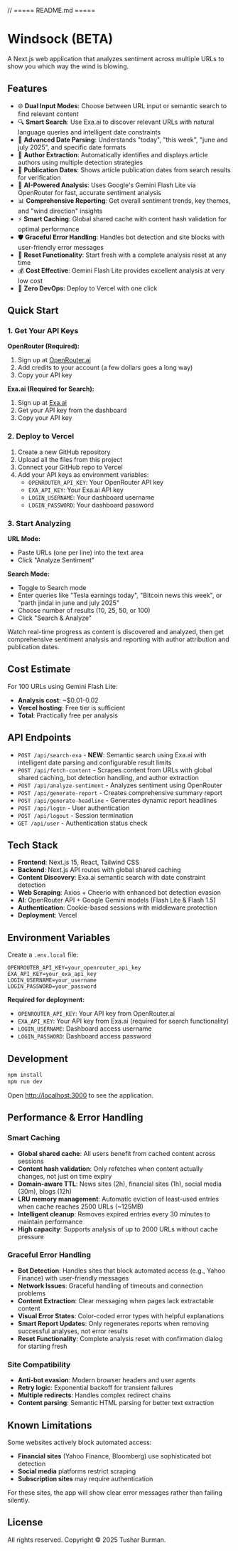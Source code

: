 // ===== README.md =====
# Windsock (BETA)

A Next.js web application that analyzes sentiment across multiple URLs to show you which way the wind is blowing.

## Features

- 🌐 **Dual Input Modes**: Choose between URL input or semantic search to find relevant content
- 🔍 **Smart Search**: Use Exa.ai to discover relevant URLs with natural language queries and intelligent date constraints
- 📅 **Advanced Date Parsing**: Understands "today", "this week", "june and july 2025", and specific date formats
- 👤 **Author Extraction**: Automatically identifies and displays article authors using multiple detection strategies
- 📰 **Publication Dates**: Shows article publication dates from search results for verification
- 🤖 **AI-Powered Analysis**: Uses Google's Gemini Flash Lite via OpenRouter for fast, accurate sentiment analysis
- 📊 **Comprehensive Reporting**: Get overall sentiment trends, key themes, and "wind direction" insights
- ⚡ **Smart Caching**: Global shared cache with content hash validation for optimal performance
- 🛡️ **Graceful Error Handling**: Handles bot detection and site blocks with user-friendly error messages
- 🔄 **Reset Functionality**: Start fresh with a complete analysis reset at any time
- 💰 **Cost Effective**: Gemini Flash Lite provides excellent analysis at very low cost
- 🚀 **Zero DevOps**: Deploy to Vercel with one click

## Quick Start

### 1. Get Your API Keys

**OpenRouter (Required):**
1. Sign up at [OpenRouter.ai](https://openrouter.ai)
2. Add credits to your account (a few dollars goes a long way)
3. Copy your API key

**Exa.ai (Required for Search):**
1. Sign up at [Exa.ai](https://exa.ai)
2. Get your API key from the dashboard
3. Copy your API key

### 2. Deploy to Vercel

1. Create a new GitHub repository
2. Upload all the files from this project
3. Connect your GitHub repo to Vercel
4. Add your API keys as environment variables:
   - `OPENROUTER_API_KEY`: Your OpenRouter API key
   - `EXA_API_KEY`: Your Exa.ai API key
   - `LOGIN_USERNAME`: Your dashboard username
   - `LOGIN_PASSWORD`: Your dashboard password

### 3. Start Analyzing

**URL Mode:**
- Paste URLs (one per line) into the text area
- Click "Analyze Sentiment"

**Search Mode:**
- Toggle to Search mode  
- Enter queries like "Tesla earnings today", "Bitcoin news this week", or "parth jindal in june and july 2025"
- Choose number of results (10, 25, 50, or 100)
- Click "Search & Analyze"

Watch real-time progress as content is discovered and analyzed, then get comprehensive sentiment analysis and reporting with author attribution and publication dates.

## Cost Estimate

For 100 URLs using Gemini Flash Lite:
- **Analysis cost**: ~$0.01-0.02
- **Vercel hosting**: Free tier is sufficient
- **Total**: Practically free per analysis

## API Endpoints

- `POST /api/search-exa` - **NEW**: Semantic search using Exa.ai with intelligent date parsing and configurable result limits
- `POST /api/fetch-content` - Scrapes content from URLs with global shared caching, bot detection handling, and author extraction  
- `POST /api/analyze-sentiment` - Analyzes sentiment using OpenRouter
- `POST /api/generate-report` - Creates comprehensive summary report
- `POST /api/generate-headline` - Generates dynamic report headlines
- `POST /api/login` - User authentication
- `POST /api/logout` - Session termination
- `GET /api/user` - Authentication status check

## Tech Stack

- **Frontend**: Next.js 15, React, Tailwind CSS
- **Backend**: Next.js API routes with global shared caching
- **Content Discovery**: Exa.ai semantic search with date constraint detection
- **Web Scraping**: Axios + Cheerio with enhanced bot detection evasion
- **AI**: OpenRouter API + Google Gemini models (Flash Lite & Flash 1.5)
- **Authentication**: Cookie-based sessions with middleware protection
- **Deployment**: Vercel

## Environment Variables

Create a `.env.local` file:

```
OPENROUTER_API_KEY=your_openrouter_api_key
EXA_API_KEY=your_exa_api_key
LOGIN_USERNAME=your_username
LOGIN_PASSWORD=your_password
```

**Required for deployment:**
- `OPENROUTER_API_KEY`: Your API key from OpenRouter.ai
- `EXA_API_KEY`: Your API key from Exa.ai (required for search functionality)
- `LOGIN_USERNAME`: Dashboard access username
- `LOGIN_PASSWORD`: Dashboard access password

## Development

```bash
npm install
npm run dev
```

Open [http://localhost:3000](http://localhost:3000) to see the application.

## Performance & Error Handling

### Smart Caching
- **Global shared cache**: All users benefit from cached content across sessions
- **Content hash validation**: Only refetches when content actually changes, not just on time expiry
- **Domain-aware TTL**: News sites (2h), financial sites (1h), social media (30m), blogs (12h)
- **LRU memory management**: Automatic eviction of least-used entries when cache reaches 2500 URLs (~125MB)
- **Intelligent cleanup**: Removes expired entries every 30 minutes to maintain performance
- **High capacity**: Supports analysis of up to 2000 URLs without cache pressure

### Graceful Error Handling
- **Bot Detection**: Handles sites that block automated access (e.g., Yahoo Finance) with user-friendly messages
- **Network Issues**: Graceful handling of timeouts and connection problems
- **Content Extraction**: Clear messaging when pages lack extractable content
- **Visual Error States**: Color-coded error types with helpful explanations
- **Smart Report Updates**: Only regenerates reports when removing successful analyses, not error results
- **Reset Functionality**: Complete analysis reset with confirmation dialog for starting fresh

### Site Compatibility
- **Anti-bot evasion**: Modern browser headers and user agents
- **Retry logic**: Exponential backoff for transient failures
- **Multiple redirects**: Handles complex redirect chains
- **Content parsing**: Semantic HTML parsing for better text extraction

## Known Limitations

Some websites actively block automated access:
- **Financial sites** (Yahoo Finance, Bloomberg) use sophisticated bot detection
- **Social media** platforms restrict scraping
- **Subscription sites** may require authentication

For these sites, the app will show clear error messages rather than failing silently.

## License

All rights reserved. Copyright © 2025 Tushar Burman.